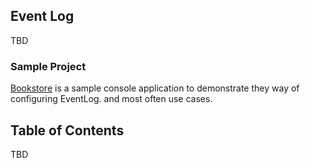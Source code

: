 ## Event Log
TBD
### Sample Project
[Bookstore](https://github.com/cat-begemot/event-log/tree/master/src/Bookstore.Sample) is a sample console application to demonstrate they way of configuring EventLog. and most often use cases. 
## Table of Contents
TBD
